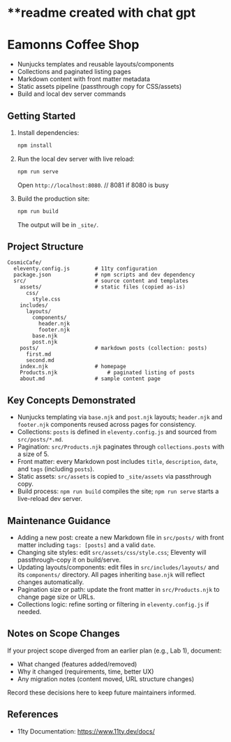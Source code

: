 # **readme created with chat gpt

# Eamonns Coffee Shop

- Nunjucks templates and reusable layouts/components
- Collections and paginated listing pages
- Markdown content with front matter metadata
- Static assets pipeline (passthrough copy for CSS/assets)
- Build and local dev server commands

## Getting Started

1. Install dependencies:

   ```bash
   npm install
   ```

2. Run the local dev server with live reload:

   ```bash
   npm run serve
   ```

   Open `http://localhost:8080`. // 8081 if 8080 is busy

3. Build the production site:

   ```bash
   npm run build
   ```

   The output will be in `_site/`.

## Project Structure

```
CosmicCafe/
  eleventy.config.js        # 11ty configuration
  package.json              # npm scripts and dev dependency
  src/                      # source content and templates
    assets/                 # static files (copied as-is)
      css/
        style.css
    includes/
      layouts/
        components/
          header.njk
          footer.njk
        base.njk
        post.njk
    posts/                  # markdown posts (collection: posts)
      first.md
      second.md
    index.njk               # homepage
    Products.njk                # paginated listing of posts
    about.md                # sample content page
```

## Key Concepts Demonstrated

- Nunjucks templating via `base.njk` and `post.njk` layouts; `header.njk` and `footer.njk` components reused across pages for consistency.
- Collections: `posts` is defined in `eleventy.config.js` and sourced from `src/posts/*.md`.
- Pagination: `src/Products.njk` paginates through `collections.posts` with a size of 5.
- Front matter: every Markdown post includes `title`, `description`, `date`, and `tags` (including `posts`).
- Static assets: `src/assets` is copied to `_site/assets` via passthrough copy.
- Build process: `npm run build` compiles the site; `npm run serve` starts a live-reload dev server.

## Maintenance Guidance

- Adding a new post: create a new Markdown file in `src/posts/` with front matter including `tags: [posts]` and a valid `date`.
- Changing site styles: edit `src/assets/css/style.css`; Eleventy will passthrough-copy it on build/serve.
- Updating layouts/components: edit files in `src/includes/layouts/` and its `components/` directory. All pages inheriting `base.njk` will reflect changes automatically.
- Pagination size or path: update the front matter in `src/Products.njk` to change page size or URLs.
- Collections logic: refine sorting or filtering in `eleventy.config.js` if needed.

## Notes on Scope Changes

If your project scope diverged from an earlier plan (e.g., Lab 1), document:

- What changed (features added/removed)
- Why it changed (requirements, time, better UX)
- Any migration notes (content moved, URL structure changes)

Record these decisions here to keep future maintainers informed.

## References

- 11ty Documentation: https://www.11ty.dev/docs/



